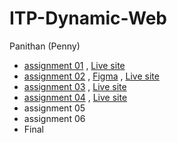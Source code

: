 # ITP-Dynamic-Web
Panithan (Penny)

* [assignment 01](https://github.com/PanithanPenny/ITP-Dynamic-Web/tree/ea55a37ec98e9f5ce9c645838c35ee2e0de91e2e/assignment%2001)  ,  [Live site](https://dw-capybara2.glitch.me)
* [assignment 02](https://github.com/PanithanPenny/ITP-Dynamic-Web/tree/3d7c48d492a42b7312c9f011e0d55abf95739272/assignment%2002%20) , 
 [Figma](https://www.figma.com/file/njClMNPUWTN5foeX4wHwXO/DW--web-2?type=design&node-id=0%3A1&mode=design&t=qVS64I9xF7mbP2tZ-1) ,
 [ Live site ](https://dynamic-web-2-penny.glitch.me)
* [assignment 03](https://github.com/PanithanPenny/ITP-Dynamic-Web/tree/860adccd27ac587e632b7e1178f67c20a5b9fae8/assignment%2003) , [Live site](https://dynamic-web---api---penny.glitch.me/)
* [assignment 04](https://github.com/PanithanPenny/ITP-Dynamic-Web/tree/6fa19dade7b804d06a3128bb9eb4d33ea1702410/assignment%2004) , [ Live site ](https://dynamic-web-sign-up-email.glitch.me/)
* assignment 05
* assignment 06
* Final 
